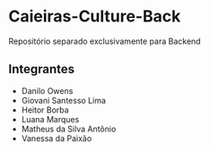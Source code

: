 # Caieiras-Culture-Back
Repositório separado exclusivamente para Backend

## Integrantes 

- Danilo Owens
- Giovani Santesso Lima
- Heitor Borba 
- Luana Marques
- Matheus da Silva Antônio
- Vanessa da Paixão 
